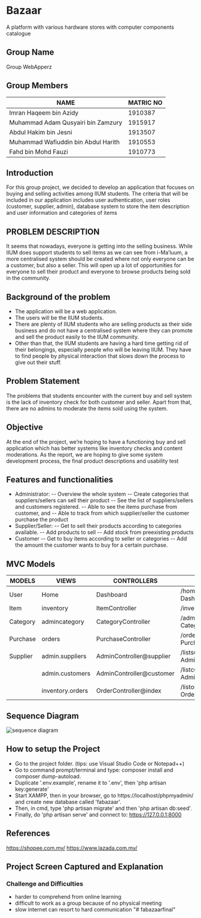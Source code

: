 
  # Bazaar
A platform with various hardware stores with computer components catalogue

## Group Name
Group WebApperz

## Group Members
NAME                                    | MATRIC NO |
--------------------                    | --------- |
Imran Haqeem bin Azidy                  |  1910387  |
Muhammad Adam Qusyairi bin Zamzury      |  1915917  |
Abdul Hakim bin Jesni                   |  1913507  |
Muhammad Wafiuddin bin Abdul Harith     |  1910553  |
Fahd bin Mohd Fauzi                     |  1910773  |

## Introduction
For this group project, we decided to develop an application that focuses on buying and selling activities among IIUM students. The criteria that will be included in our application includes user authentication, user roles (customer, supplier, admin), database system to store the item description and user information and categories of items
## PROBLEM DESCRIPTION

It seems that nowadays, everyone is getting into the selling business. While IIUM does support students to sell items as we can see from i-Ma’luum, a more centralised system should be created where not only everyone can be a customer, but also a seller. This will open up a lot of opportunities for everyone to sell their product and everyone to browse products being sold in the community.

## Background of the problem
- The application will be a web application.
- The users will be the IIUM students.
- There are plenty of IIUM students who are selling products as their side business and do not have a centralised system where they can promote and sell the product easily to the IIUM community.
- Other than that, the IIUM students are having a hard time getting rid of their belongings, especially people who will be leaving IIUM. They have to find people by physical interaction that slows down the process to give out their stuff.

## Problem Statement
The problems that students encounter with the current buy and sell system is the lack of inventory check for both customer and seller. Apart from that, there are no admins to moderate the items sold using the system.


## Objective
At the end of the project, we’re hoping to have a functioning buy and sell application which has better systems like inventory checks and content moderations. As the report, we are hoping to give some system development process, the final product descriptions and usability test

## Features and functionalities
- Administrator:
-- Overview the whole system
-- Create categories that suppliers/sellers can sell their product
-- See the list of suppliers/sellers and customers registered.
-- Able to see the items purchase from customer, and
-- Able to track from which supplier/seller the customer purchase the product
- Supplier/Seller:
-- Get to sell their products according to categories available.
-- Add products to sell
-- Add stock from preexisting products
- Customer
-- Get to buy items according to seller or categories
-- Add the amount the customer wants to buy for a certain purchase.


## MVC Models
MODELS   |        VIEWS        | CONTROLLERS               | ROUTES
-------- | ------------------- | ------------------------- | ------
User     |   Home               |     Dashboard          | /home -> DashboardController
Item     | inventory        | ItemController         | /inventory -> ItemController
Category | admincategory    | CategoryController | /admincategory -> CategoryController
Purchase    | orders |  PurchaseController      | /orders -> PurchaseController
Supplier  | admin.suppliers            |        AdminController@supplier                   | /listsuppliers -> AdminController@supplier
&nbsp;   | admin.customers             |   AdminController@customer    | /listcustomers -> AdminController@customer
&nbsp;   | inventory.orders  |  OrderController@index  | /listorders  -> OrderController@index

## Sequence Diagram
![sequence diagram](https://user-images.githubusercontent.com/76025064/151017581-9e271f85-6b73-40aa-9994-deb5faf57995.png)


## How to setup the Project
- Go to the project folder. (tips: use Visual Studio Code or Notepad++)
- Go to command prompt/terminal and type: composer install and composer dump-autoload.
- Duplicate '.env.example', rename it to '.env', then 'php artisan key:generate'
- Start XAMPP, then in your browser, go to https://localhost/phpmyadmin/ and create new database called 'fabazaar'.
- Then, in cmd, type 'php artisan migrate' and then 'php artisan db:seed'.
- Finally, do 'php artisan serve' and connect to: https://127.0.0.1:8000

## References
https://shopee.com.my/
https://www.lazada.com.my/


## Project Screen Captured and Explanation





### Challenge and Difficulties
- harder to comprehend from online learning
- difficult to work as a group because of no physical meeting
- slow internet can resort to hard communication
"# fabazaarfinal" 
